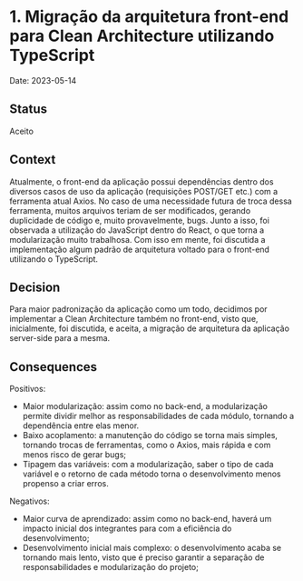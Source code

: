 # 1. Migração da arquitetura front-end para Clean Architecture utilizando TypeScript

Date: 2023-05-14

## Status

Aceito

## Context

Atualmente, o front-end da aplicação possui dependências dentro dos diversos casos de uso da aplicação (requisições POST/GET etc.) com a ferramenta atual Axios. No caso de uma necessidade futura de troca dessa ferramenta, muitos arquivos teriam de ser modificados, gerando duplicidade de código e, muito provavelmente, bugs. Junto a isso, foi observada a utilização do JavaScript dentro do React, o que torna a modularização muito trabalhosa. Com isso em mente, foi discutida a implementação algum padrão de arquitetura voltado para o front-end utilizando o TypeScript.

## Decision

Para maior padronização da aplicação como um todo, decidimos por implementar a Clean Architecture também no front-end, visto que, inicialmente, foi discutida, e aceita, a migração de arquitetura da aplicação server-side para a mesma.

## Consequences

Positivos:
- Maior modularização: assim como no back-end, a modularização permite dividir melhor as responsabilidades de cada módulo, tornando a dependência entre elas menor.
- Baixo acoplamento: a manutenção do código se torna mais simples, tornando trocas de ferramentas, como o Axios, mais rápida e com menos risco de gerar bugs;
- Tipagem das variáveis: com a modularização, saber o tipo de cada variável e o retorno de cada método torna o desenvolvimento menos propenso a criar erros.

Negativos:
- Maior curva de aprendizado: assim como no back-end, haverá um impacto inicial dos integrantes para com a eficiência do desenvolvimento;
- Desenvolvimento inicial mais complexo: o desenvolvimento acaba se tornando mais lento, visto que é preciso garantir a separação de responsabilidades e modularização do projeto;
